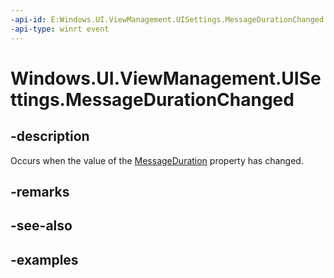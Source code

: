 ```yaml
---
-api-id: E:Windows.UI.ViewManagement.UISettings.MessageDurationChanged
-api-type: winrt event
---
```


<!-- Event syntax.
public event TypedEventHandler MessageDurationChanged<UISettings, UISettingsMessageDurationChangedEventArgs>
-->

# Windows.UI.ViewManagement.UISettings.MessageDurationChanged

## -description

Occurs when the value of the [MessageDuration](uisettings_messageduration.md) property has changed.

## -remarks

## -see-also

## -examples

